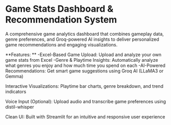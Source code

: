 # Game Stats Dashboard & Recommendation System

A comprehensive game analytics dashboard that combines gameplay data, genre preferences, and Groq-powered AI insights to deliver personalized game recommendations and engaging visualizations.

**Features: **
-Excel-Based Game Upload: Upload and analyze your own game stats from Excel
-Genre & Playtime Insights: Automatically analyze what genres you enjoy and how much time you spend on each
-AI-Powered Recommendations: Get smart game suggestions using Groq AI (LLaMA3 or Gemma)

Interactive Visualizations: Playtime bar charts, genre breakdown, and trend indicators

Voice Input (Optional): Upload audio and transcribe game preferences using distil-whisper

Clean UI: Built with Streamlit for an intuitive and responsive user experience

